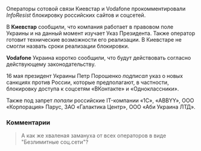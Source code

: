 Операторы сотовой связи Киевстар и Vodafone прокомментировали *InfoResist* блокировку российских сайтов и соцсетей.

В **Киевстар** сообщили, что компания работает в правовом поле Украины и на данный момент изучает Указ Президента. Также оператор готовит технические возможности его реализации. В Киевстаре не смогли назвать сроки реализации блокировки.

**Vodafone** Украина коротко сообщили, что будут действовать согласно действующему законодательству.

16 мая президент Украины Петр Порошенко *подписал* указ о новых санкциях против России, которые предполагают, в частности, блокировку доступа к соцсетям «ВКонтакте» и «Одноклассники».

Также под запрет *попали* российские IT-компании «1С», «ABBYY», ООО «Корпорация» Парус,  ЗАО «Галактика Центр», ООО «Аби Украина ЛТД».


### Комментарии

> А как же хваленая замануха от всех операторов в виде "Безлимитные соц.сети"?